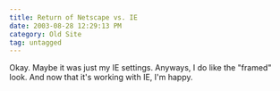 ```yaml
---
title: Return of Netscape vs. IE
date: 2003-08-28 12:29:13 PM
category: Old Site
tag: untagged
---
```


Okay. Maybe it was just my IE settings. Anyways, I do like the "framed" look. And now that it's working with IE, I'm happy.